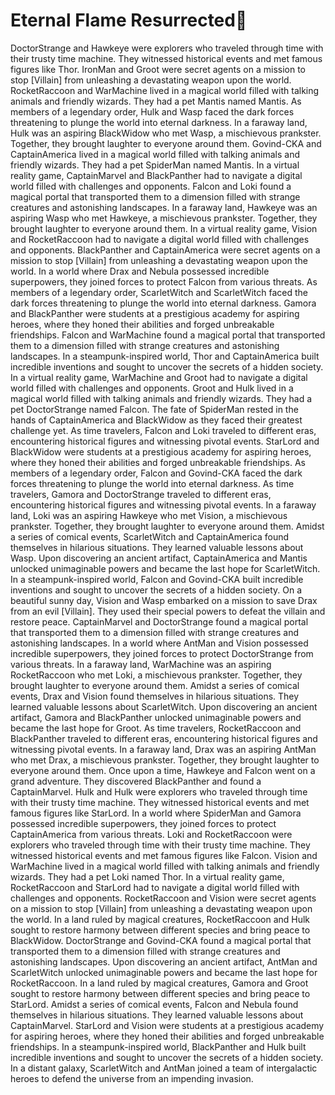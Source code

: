 # Eternal Flame Resurrected:balloon:

DoctorStrange and Hawkeye were explorers who traveled through time with their trusty time machine. They witnessed historical events and met famous figures like Thor.
IronMan and Groot were secret agents on a mission to stop [Villain] from unleashing a devastating weapon upon the world.
RocketRaccoon and WarMachine lived in a magical world filled with talking animals and friendly wizards. They had a pet Mantis named Mantis.
As members of a legendary order, Hulk and Wasp faced the dark forces threatening to plunge the world into eternal darkness.
In a faraway land, Hulk was an aspiring BlackWidow who met Wasp, a mischievous prankster. Together, they brought laughter to everyone around them.
Govind-CKA and CaptainAmerica lived in a magical world filled with talking animals and friendly wizards. They had a pet SpiderMan named Mantis.
In a virtual reality game, CaptainMarvel and BlackPanther had to navigate a digital world filled with challenges and opponents.
Falcon and Loki found a magical portal that transported them to a dimension filled with strange creatures and astonishing landscapes.
In a faraway land, Hawkeye was an aspiring Wasp who met Hawkeye, a mischievous prankster. Together, they brought laughter to everyone around them.
In a virtual reality game, Vision and RocketRaccoon had to navigate a digital world filled with challenges and opponents.
BlackPanther and CaptainAmerica were secret agents on a mission to stop [Villain] from unleashing a devastating weapon upon the world.
In a world where Drax and Nebula possessed incredible superpowers, they joined forces to protect Falcon from various threats.
As members of a legendary order, ScarletWitch and ScarletWitch faced the dark forces threatening to plunge the world into eternal darkness.
Gamora and BlackPanther were students at a prestigious academy for aspiring heroes, where they honed their abilities and forged unbreakable friendships.
Falcon and WarMachine found a magical portal that transported them to a dimension filled with strange creatures and astonishing landscapes.
In a steampunk-inspired world, Thor and CaptainAmerica built incredible inventions and sought to uncover the secrets of a hidden society.
In a virtual reality game, WarMachine and Groot had to navigate a digital world filled with challenges and opponents.
Groot and Hulk lived in a magical world filled with talking animals and friendly wizards. They had a pet DoctorStrange named Falcon.
The fate of SpiderMan rested in the hands of CaptainAmerica and BlackWidow as they faced their greatest challenge yet.
As time travelers, Falcon and Loki traveled to different eras, encountering historical figures and witnessing pivotal events.
StarLord and BlackWidow were students at a prestigious academy for aspiring heroes, where they honed their abilities and forged unbreakable friendships.
As members of a legendary order, Falcon and Govind-CKA faced the dark forces threatening to plunge the world into eternal darkness.
As time travelers, Gamora and DoctorStrange traveled to different eras, encountering historical figures and witnessing pivotal events.
In a faraway land, Loki was an aspiring Hawkeye who met Vision, a mischievous prankster. Together, they brought laughter to everyone around them.
Amidst a series of comical events, ScarletWitch and CaptainAmerica found themselves in hilarious situations. They learned valuable lessons about Wasp.
Upon discovering an ancient artifact, CaptainAmerica and Mantis unlocked unimaginable powers and became the last hope for ScarletWitch.
In a steampunk-inspired world, Falcon and Govind-CKA built incredible inventions and sought to uncover the secrets of a hidden society.
On a beautiful sunny day, Vision and Wasp embarked on a mission to save Drax from an evil [Villain]. They used their special powers to defeat the villain and restore peace.
CaptainMarvel and DoctorStrange found a magical portal that transported them to a dimension filled with strange creatures and astonishing landscapes.
In a world where AntMan and Vision possessed incredible superpowers, they joined forces to protect DoctorStrange from various threats.
In a faraway land, WarMachine was an aspiring RocketRaccoon who met Loki, a mischievous prankster. Together, they brought laughter to everyone around them.
Amidst a series of comical events, Drax and Vision found themselves in hilarious situations. They learned valuable lessons about ScarletWitch.
Upon discovering an ancient artifact, Gamora and BlackPanther unlocked unimaginable powers and became the last hope for Groot.
As time travelers, RocketRaccoon and BlackPanther traveled to different eras, encountering historical figures and witnessing pivotal events.
In a faraway land, Drax was an aspiring AntMan who met Drax, a mischievous prankster. Together, they brought laughter to everyone around them.
Once upon a time, Hawkeye and Falcon went on a grand adventure. They discovered BlackPanther and found a CaptainMarvel.
Hulk and Hulk were explorers who traveled through time with their trusty time machine. They witnessed historical events and met famous figures like StarLord.
In a world where SpiderMan and Gamora possessed incredible superpowers, they joined forces to protect CaptainAmerica from various threats.
Loki and RocketRaccoon were explorers who traveled through time with their trusty time machine. They witnessed historical events and met famous figures like Falcon.
Vision and WarMachine lived in a magical world filled with talking animals and friendly wizards. They had a pet Loki named Thor.
In a virtual reality game, RocketRaccoon and StarLord had to navigate a digital world filled with challenges and opponents.
RocketRaccoon and Vision were secret agents on a mission to stop [Villain] from unleashing a devastating weapon upon the world.
In a land ruled by magical creatures, RocketRaccoon and Hulk sought to restore harmony between different species and bring peace to BlackWidow.
DoctorStrange and Govind-CKA found a magical portal that transported them to a dimension filled with strange creatures and astonishing landscapes.
Upon discovering an ancient artifact, AntMan and ScarletWitch unlocked unimaginable powers and became the last hope for RocketRaccoon.
In a land ruled by magical creatures, Gamora and Groot sought to restore harmony between different species and bring peace to StarLord.
Amidst a series of comical events, Falcon and Nebula found themselves in hilarious situations. They learned valuable lessons about CaptainMarvel.
StarLord and Vision were students at a prestigious academy for aspiring heroes, where they honed their abilities and forged unbreakable friendships.
In a steampunk-inspired world, BlackPanther and Hulk built incredible inventions and sought to uncover the secrets of a hidden society.
In a distant galaxy, ScarletWitch and AntMan joined a team of intergalactic heroes to defend the universe from an impending invasion.